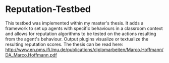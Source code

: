 # Reputation-Testbed
This testbed was implemented within my master's thesis. It adds a framework to set up agents with specific behaviours in a classroom context and allows for reputation algorithms to be tested on the actions resulting from the agent's behaviour. Output plugins visualize or textualize the resulting reputation scores. The thesis can be read here: http://www.en.pms.ifi.lmu.de/publications/diplomarbeiten/Marco.Hoffmann/DA_Marco.Hoffmann.pdf
